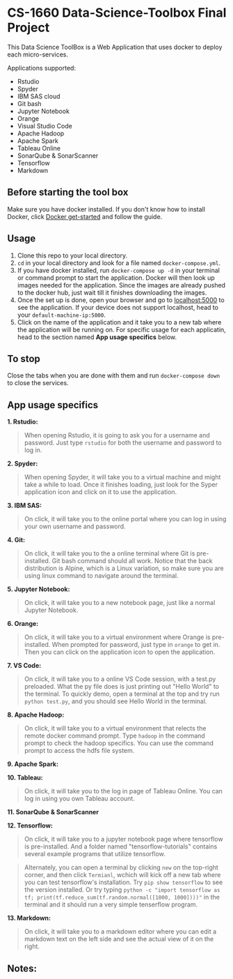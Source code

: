 # CS-1660 Data-Science-Toolbox Final Project
This Data Science ToolBox is a Web Application that uses docker to deploy each micro-services. 

Applications supported: 
- Rstudio 
- Spyder
- IBM SAS cloud 
- Git bash
- Jupyter Notebook
- Orange
- Visual Studio Code
- Apache Hadoop
- Apache Spark
- Tableau Online
- SonarQube & SonarScanner
- Tensorflow
- Markdown

## Before starting the tool box
Make sure you have docker installed. If you don't know how to install Docker,
click [Docker get-started](https://www.docker.com/get-started) and follow the guide. 


## Usage
1. Clone this repo to your local directory. 
2. `cd` in your local directory and look for a file named `docker-compose.yml`.
3. If you have docker installed, run `docker-compose up -d` in your terminal or command prompt to start the application. 
	 Docker will then look up images needed for the application. Since the images are already pushed to the docker hub, just wait till it finishes downloading the images. 
4. Once the set up is done, open your browser and go to [localhost:5000](http://127.0.0.1:5000/) to see the application. If your device does not support localhost, head to your `default-machine-ip:5000`. 
5. Click on the name of the application and it take you to a new tab where the application will be running on. For specific usage for each applicatin, head to the section named **App usage specifics** below.

## To stop
Close the tabs when you are done with them and run `docker-compose down` to close the services.

## App usage specifics
**1. Rstudio:**
> When opening Rstudio, it is going to ask you for a username and password. Just type `rstudio` for both the username and password to log in. 

**2. Spyder:**
> When opening Spyder, it will take you to a virtual machine and might take a while to load. Once it finishes loading, just look for the Syper application icon and click on it to use the application.

**3. IBM SAS:**
> On click, it will take you to the online portal where you can log in using your own username and password. 

**4. Git:**
> On click, it will take you to the a online terminal where Git is pre-installed. Git bash command should all work. Notice that the back distribution is Alpine, which is a Linux variation, so make sure you are using linux command to navigate around the terminal. 

**5. Jupyter Notebook:**
> On click, it will take you to a new notebook page, just like a normal Jupyter Notebook. 

**6. Orange:**
> On click, it will take you to a virtual environment where Orange is pre-installed. When prompted for password, just type in `orange` to get in. Then you can click on the application icon to open the application. 

**7. VS Code:**
> On click, it will take you to a online VS Code session, with a test.py preloaded. What the py file does is just printing out "Hello World" to the terminal. To quickly demo, open a terminal at the top and try run `python test.py`, and you should see Hello World in the terminal. 

**8. Apache Hadoop:**
> On click, it will take you to a virtual environment that relects the remote docker command prompt. Type `hadoop` in the command prompt to check the hadoop specifics. You can use the command prompt to access the hdfs file system. 

**9. Apache Spark:**

**10. Tableau:**
> On click, it will take you to the log in page of Tableau Online. You can log in using you own Tableau account.

**11. SonarQube & SonarScanner**

**12. Tensorflow:**
> On click, it will take you to a jupyter notebook page where tensorflow is pre-installed. And a folder named "tensorflow-tutorials" contains several example programs that utilize tensorflow. 

> Alternately, you can open a terminal by clicking `new` on the top-right corner, and then click `Termianl`, wchich will kick off a new tab where you can test tensorflow's installation. Try `pip show tensorflow` to see the version installed. Or try typing `python -c "import tensorflow as tf; print(tf.reduce_sum(tf.random.normal([1000, 1000])))"` in the terminal and it should run a very simple tenserflow program. 

**13. Markdown:**
> On click, it will take you to a markdown editor where you can edit a markdown text on the left side and see the actual view of it on the right. 


## Notes:

